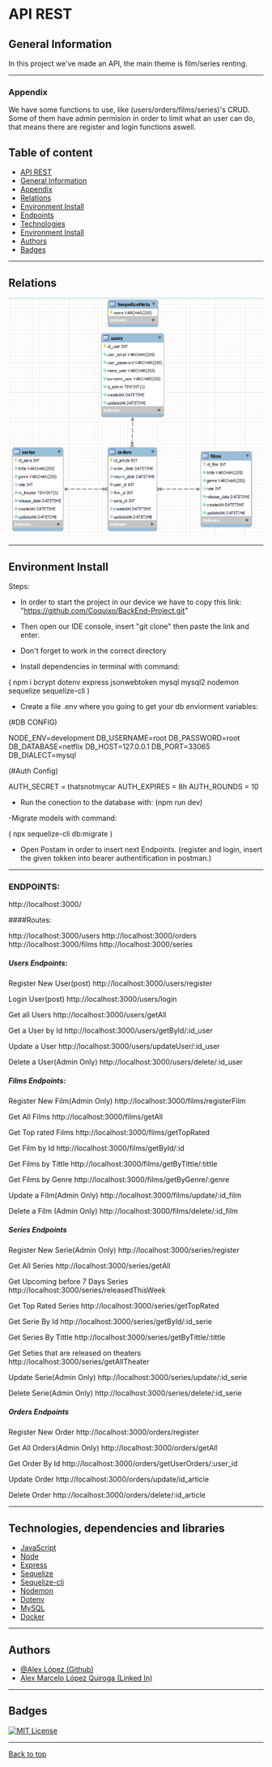 # API REST

## General Information

In this project we've made an API, the main theme is film/series renting.

***
### Appendix

We have some functions to use, like (users/orders/films/series)'s CRUD.
Some of them have admin permision in order to limit what an user can do, that means there are register and login functions aswell.


## Table of content
- [API REST](#api-rest)
- [General Information](#general-information)   
- [Appendix](#appendix)   
- [Relations](#relations)   
- [Environment Install](#environment-install)
- [Endpoints](#endpoints) 
- [Technologies](#technologies-dependencies-and-libraries)   
- [Environment Install](#environment-install)   
- [Authors](#authors)   
- [Badges](#badges)   

***
## Relations
![img](/img/relations.PNG)

***

## Environment Install
Steps:

- In order to start the project in our device we have to copy this link: "https://github.com/Coquixo/BackEnd-Project.git"

- Then open our IDE console, insert "git clone" then paste the link and enter.

- Don't forget to work in the correct directory

- Install dependencies in terminal with command:

( npm i bcrypt dotenv express jsonwebtoken mysql mysql2 nodemon sequelize sequelize-cli )

- Create a file .env where you going to get your db enviorment variables:

(#DB CONFIG)

NODE_ENV=development
DB_USERNAME=root
DB_PASSWORD=root
DB_DATABASE=netflix
DB_HOST=127.0.0.1
DB_PORT=33065
DB_DIALECT=mysql

(#Auth Config)

AUTH_SECRET = thatsnotmycar
AUTH_EXPIRES = 8h 
AUTH_ROUNDS = 10

- Run the conection to the database with:
(npm run dev)

-Migrate models with command:

( npx sequelize-cli db:migrate )

- Open Postam in order to insert next Endpoints.
(register and login, insert the given tokken into bearer authentification in postman.)
***

### ENDPOINTS:

http://localhost:3000/

####Routes:

http://localhost:3000/users
http://localhost:3000/orders
http://localhost:3000/films
http://localhost:3000/series


##### Users Endpoints:

Register New User(post)
http://localhost:3000/users/register

Login User(post)
http://localhost:3000/users/login

Get all Users
http://localhost:3000/users/getAll

Get a User by Id
http://localhost:3000/users/getById/:id_user

Update a User
http://localhost:3000/users/updateUser/:id_user

Delete a User(Admin Only)
http://localhost:3000/users/delete/:id_user

##### Films Endpoints:

Register New Film(Admin Only)
http://localhost:3000/films/registerFilm

Get All Films
http://localhost:3000/films/getAll

Get Top rated Films
http://localhost:3000/films/getTopRated

Get Film by Id
http://localhost:3000/films/getById/:id

Get Films by Tittle
http://localhost:3000/films/getByTittle/:tittle

Get Films by Genre
http://localhost:3000/films/getByGenre/:genre

Update a Film(Admin Only)
http://localhost:3000/films/update/:id_film

Delete a Film (Admin Only)
http://localhost:3000/films/delete/:id_film

##### Series Endpoints

Register New Serie(Admin Only)
http://localhost:3000/series/register

Get All Series
http://localhost:3000/series/getAll

Get Upcoming before 7 Days Series
http://localhost:3000/series/releasedThisWeek

Get Top Rated Series
http://localhost:3000/series/getTopRated

Get Serie By Id
http://localhost:3000/series/getById/:id_serie

Get Series By Tittle
http://localhost:3000/series/getByTittle/:tittle

Get Seties that are released on theaters
http://localhost:3000/series/getAllTheater

Update Serie(Admin Only)
http://localhost:3000/series/update/:id_serie

Delete Serie(Admin Only)
http://localhost:3000/series/delete/:id_serie

##### Orders Endpoints

Register New Order
http://localhost:3000/orders/register

Get All Orders(Admin Only)
http://localhost:3000/orders/getAll

Get Order By Id
http://localhost:3000/orders/getUserOrders/:user_id

Update Order
http://localhost:3000/orders/update/id_article

Delete Order
http://localhost:3000/orders/delete/:id_article

***

##  Technologies, dependencies and libraries
-   [JavaScript](https://www.javascript.com/)
-   [Node](https://nodejs.org/en/)
-   [Express](https://expressjs.com/)
-   [Sequelize](https://sequelize.org/)
-   [Sequelize-cli](https://www.npmjs.com/package/sequelize-cli)
-   [Nodemon](https://www.npmjs.com/package/nodemon)
-   [Dotenv](https://www.npmjs.com/package/dotenv)
-   [MySQL](https://www.mysql.com/)
-   [Docker](https://www.docker.com/)


***
## Authors

- [@Alex López (Github)](https://github.com/Coquixo)
- [Alex Marcelo López Quiroga (Linked In)](https://www.linkedin.com/in/alex-marcelo-l%C3%B3pez-quiroga-05a7b2194/)
***
## Badges

[![MIT License](https://img.shields.io/badge/License-MIT-green.svg)](https://choosealicense.com/licenses/mit/)
***
[Back to top](#appendix)

